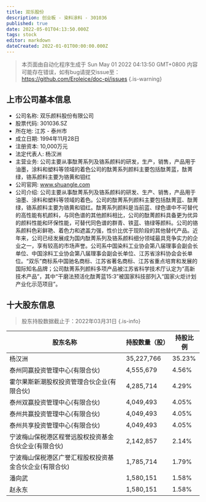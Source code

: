 ```yaml
---
title: 双乐股份
description: 创业板 - 染料涂料 - 301036
published: true
date: 2022-05-01T04:13:50.000Z
tags: stock
editor: markdown
dateCreated: 2022-01-01T00:00:00.000Z
---
```


> 本页面由自动化程序生成于 Sun May 01 2022 04:13:50 GMT+0800
> 内容可能存在错误，如有bug请提交issue至：https://github.com/Eroleice/doc-pi/issues
{.is-warning}

## 上市公司基本信息
- 公司名称: 双乐颜料股份有限公司
- 股票代码: 301036.SZ
- 所在地: 江苏 - 泰州市
- 成立日期: 1994年11月28日
- 注册资本: 10,000万元
- 法定代表人: 杨汉洲
- 主营业务: 公司主要从事酞菁系列及铬系颜料的研发，生产，销售，产品用于油墨，涂料和塑料等领域的着色公司的酞菁系列颜料主要包括酞菁蓝，酞菁绿，铬系颜料主要为铬黄和钼红
- 公司官网: www.shuangle.com
- 公司介绍: 公司主要从事酞菁系列及铬系颜料的研发、生产、销售，产品用于油墨、涂料和塑料等领域的着色。公司的酞菁系列颜料主要包括酞菁蓝、酞菁绿，铬系颜料主要为铬黄和钼红。酞菁系列颜料是当前蓝、绿色谱中不可替代的高性能有机颜料，与同色谱的其他颜料相比，公司的酞菁颜料具备更为优异的颜料性能和环保性能，可替代同色谱的群青、铁蓝、铬绿等颜料。公司的铬系颜料色彩鲜艳、着色力和遮盖力强，性价比优于现阶段的其他替代产品。近年来，公司已经发展成为国内酞菁系列及铬系颜料细分领域最具竞争实力的企业之一，享有较高的市场声誉。公司系中国染料工业协会第八届理事会副会长单位、中国涂料工业协会第八届理事会副会长单位、江苏省涂料协会会长单位。“双乐”商标系中国驰名商标、江苏省著名商标、江苏省重点培育和发展的国际知名品牌；公司酞菁系列颜料多项产品被江苏省科学技术厅认定为“高新技术产品”，其中“干磨法预活化酞菁蓝15:3”被国家科技部列入“国家火炬计划产业化示范项目”。


## 十大股东信息
> 股东持股数据截止于：2022年03月31日
{.is-info}

| 股东名称 | 持股数量（股） | 持股比例 |
| --- | --- | --- |
| 杨汉洲 | 35,227,766 | 35.23% |
| 泰州同赢投资管理中心(有限合伙) | 4,555,679 | 4.56% |
| 霍尔果斯新潮股权投资管理合伙企业(有限合伙) | 4,285,714 | 4.29% |
| 泰州双赢投资管理中心(有限合伙) | 4,049,493 | 4.05% |
| 泰州共赢投资管理中心(有限合伙) | 4,049,493 | 4.05% |
| 泰州共享投资管理中心(有限合伙) | 4,049,493 | 4.05% |
| 宁波梅山保税港区程誉远股权投资基金合伙企业(有限合伙) | 2,142,857 | 2.14% |
| 宁波梅山保税港区广誉汇程股权投资基金合伙企业(有限合伙) | 1,785,714 | 1.79% |
| 潘向武 | 1,580,151 | 1.58% |
| 赵永东 | 1,580,151 | 1.58% |




